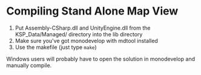 Compiling Stand Alone Map View
==============================

1. Put Assembly-CSharp.dll and UnityEngine.dll from the KSP_Data/Managed/ directory into the lib directory
2. Make sure you've got monodevelop with mdtool installed
3. Use the makefile (just type `make`)

Windows users will probably have to open the solution in monodevelop and manually compile.
